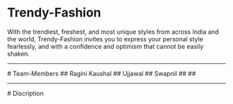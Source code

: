 # Trendy-Fashion
With the trendiest, freshest, and most unique styles from across India and the world, Trendy-Fashion invites you to express your personal style fearlessly, and with a confidence and optimism that cannot be easily shaken.
<hr/>
# Team-Members
  ## Ragini Kaushal
  ## Ujjawal
  ## Swapnil
  ## 
  ##
<hr/>
# Discription


